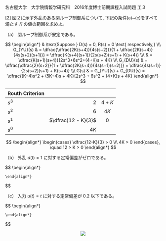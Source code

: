 名古屋大学　大学院情報学研究科　2016年度博士前期課程入試問題 工３

\[2] 図２に示す外乱のある閉ループ制御系について, 下記の条件(a)~(c)をすべて満たす $K$ の値の範囲を求めよ。

（a） 閉ループ制御系が安定である。

$$
    \begin{align*}
        & \text{Suppose } D(s) = 0, R(s) = 0 \text{ respectively,} \\\
        G_{YU}(s) & = \dfrac{\dfrac{2K(s+4)}{4s(s+2)}}{1 + \dfrac{2K(s+4)}{4s(s+2)(s+1)}} = \dfrac{K(s+4)(s+1)}{2s(s+2)(s+1) + K(s+4)} \\\ 
        & = \dfrac{K(s+1)(s+4)}{2s^3+6s^2+(4+K)s + 4K} \\\
        G_{DU}(s) & = \dfrac{\dfrac{2}{s+2}}{1 + \dfrac{2K(s+4)}{4s(s+1)(s+2)}} = \dfrac{4s(s+1)}{2s(s+2)(s+1) + K(s+4)} \\\
        G(s) & = G_{YU}(s) + G_{DU}(s) = \dfrac{(K+4)s^2 + (5K+4)s + 4K}{2s^3 + 6s^2 + (4+K)s + 4K}
    \end{align*}
$$

<center>

| Routh Criterion |  |  |
| :-----| ----: | :----: |
| $s^3$ | $2$ | $4+K$ |
| $s^2$ | $6$ | $4K$ |
| $s^1$ | $\dfrac{12 - K}{3}$ | 0 |
| $s^0$ | $4K$ |  |

</center>

$$
    \begin{align*}
        \begin{cases} \dfrac{12-K}{3} > 0 \\\ 4K > 0 \end{cases}, \quad 12 > K > 0
    \end{align*}
$$


（b） 外乱 $d(t) = 1$ に対する定常偏差がゼロである。

$$
    \begin{align*}
        
    \end{align*}
$$  


（c） 入力 $u(t) = t$ に対する定常偏差が $0.2$ 以下である。

$$
    \begin{align*}

    \end{align*}
$$  


<p align="center">
    <img src="https://gcdnb.pbrd.co/images/a9rb7OnMk5aH.png?o=1"/>
</p>